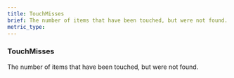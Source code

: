 ```yaml
---
title: TouchMisses
brief: The number of items that have been touched, but were not found.
metric_type:
---
```

### TouchMisses

The number of items that have been touched, but were not found.
